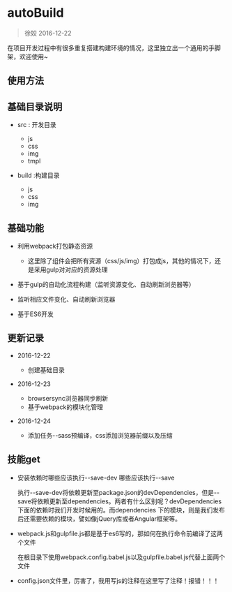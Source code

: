 # autoBuild
> 徐姣 2016-12-22

在项目开发过程中有很多重复搭建构建环境的情况，这里独立出一个通用的手脚架，欢迎使用~


## 使用方法


## 基础目录说明

+ src : 开发目录
  + js
  + css
  + img
  + tmpl

+ build :构建目录
  + js
  + css
  + img

## 基础功能

+ 利用webpack打包静态资源
  + 这里除了组件会把所有资源（css/js/img）打包成js，其他的情况下，还是采用gulp对对应的资源处理

+ 基于gulp的自动化流程构建（监听资源变化、自动刷新浏览器等）

+ 监听相应文件变化、自动刷新浏览器

+ 基于ES6开发


 

## 更新记录
+ 2016-12-22
  + 创建基础目录

+ 2016-12-23
  + browsersync浏览器同步刷新
  + 基于webpack的模块化管理

+ 2016-12-24
  + 添加任务--sass预编译，css添加浏览器前缀以及压缩

## 技能get

+ 安装依赖时哪些应该执行--save-dev 哪些应该执行--save
	
	执行--save-dev将依赖更新至package.json的devDependencies，但是--save将依赖更新至dependencies。两者有什么区别呢？devDependencies下面的依赖时我们开发时候用的。而dependencies 下的模块，则是我们发布后还需要依赖的模块，譬如像jQuery库或者Angular框架等。
 
+ webpack.js和gulpfile.js都是基于es6写的，那如何在执行命令前编译了这两个文件

	在根目录下使用webpack.config.babel.js以及gulpfile.babel.js代替上面两个文件


+ config.json文件里，厉害了，我用写js的注释在这里写了注释！报错！！！